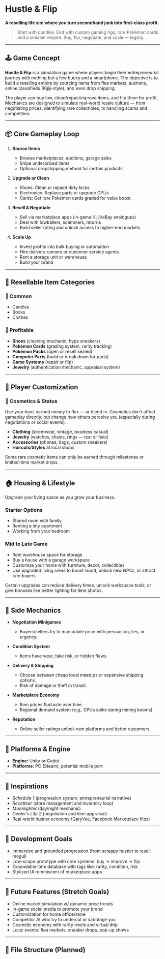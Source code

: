 # Hustle & Flip

**A reselling life sim where you turn secondhand junk into first-class profit.**

> Start with candles. End with custom gaming rigs, rare Pokémon cards, and a sneaker empire. Buy, flip, negotiate, and scale — legally.

---

## 🕹️ Game Concept

**Hustle & Flip** is a simulation game where players begin their entrepreneurial journey with nothing but a few bucks and a smartphone. The objective is to build a reselling empire by sourcing items from flea markets, auctions, online classifieds (Kijiji-style), and even drop shipping.

The player can buy low, clean/repair/improve items, and flip them for profit. Mechanics are designed to simulate real-world resale culture — from negotiating prices, identifying rare collectibles, to handling scams and competition.

---

## 📦 Core Gameplay Loop

1. **Source Items**
   - Browse marketplaces, auctions, garage sales
   - Snipe underpriced items
   - Optional dropshipping method for certain products

2. **Upgrade or Clean**
   - Shoes: Clean or repaint dirty kicks
   - Electronics: Replace parts or upgrade GPUs
   - Cards: Get rare Pokémon cards graded for value boost

3. **Resell & Negotiate**
   - Sell via marketplace apps (in-game Kijiji/eBay analogues)
   - Deal with lowballers, scammers, returns
   - Build seller rating and unlock access to higher-end markets

4. **Scale Up**
   - Invest profits into bulk buying or automation
   - Hire delivery runners or customer service agents
   - Rent a storage unit or warehouse
   - Build your brand

---

## 🛒 Resellable Item Categories

### 🔹 Common
- Candles
- Books
- Clothes

### 🔸 Profitable
- **Shoes** (cleaning mechanic, hype sneakers)
- **Pokémon Cards** (grading system, rarity tracking)
- **Pokémon Packs** (open or resell sealed)
- **Computer Parts** (build or break down for parts)
- **Game Systems** (repair or flip)
- **Jewelry** (authentication mechanic, appraisal system)

---

## 🧍 Player Customization

### 🧢 Cosmetics & Status

Use your hard-earned money to flex — or blend in. Cosmetics don’t affect gameplay directly, but change how others perceive you (especially during negotiations or social events).

- **Clothing** (streetwear, vintage, business casual)
- **Jewelry** (watches, chains, rings — real or fake)
- **Accessories** (phones, bags, custom sneakers)
- **Haircuts/Styles** at local shops

Some rare cosmetic items can only be earned through milestones or limited-time market drops.

---

## 🏠 Housing & Lifestyle

Upgrade your living space as you grow your business.

### Starter Options
- Shared room with family
- Renting a tiny apartment
- Working from your bedroom

### Mid to Late Game
- Rent warehouse space for storage
- Buy a house with a garage workspace
- Customize your home with furniture, decor, collectibles
- Use upgraded living areas to boost mood, unlock new NPCs, or attract rare buyers

Certain upgrades can reduce delivery times, unlock workspace tools, or give bonuses like better lighting for item photos.

---

## 💼 Side Mechanics

- **Negotiation Minigames**
  - Buyers/sellers try to manipulate price with persuasion, lies, or urgency.
  
- **Condition System**
  - Items have wear, fake risk, or hidden flaws.
  
- **Delivery & Shipping**
  - Choose between cheap local meetups or expensive shipping options.
  - Risk of damage or theft in transit.

- **Marketplace Economy**
  - Item prices fluctuate over time.
  - Regional demand system (e.g., GPUs spike during mining booms).

- **Reputation**
  - Online seller ratings unlock new platforms and better customers.

---

## 🔧 Platforms & Engine

- **Engine:** Unity or Godot
- **Platforms:** PC (Steam), potential mobile port

---

## 🎯 Inspirations

- *Schedule 1* (progression system, entrepreneurial narrative)
- *Recettear* (store management and inventory loop)
- *Moonlighter* (day/night mechanic)
- *Dealer’s Life 2* (negotiation and item appraisal)
- Real-world hustler economy (GaryVee, Facebook Marketplace flips)

---

## 📌 Development Goals

- Immersive and grounded progression (from scrappy hustler to resell mogul)
- Low-scope prototype with core systems: buy → improve → flip
- Expandable item database with tags like: rarity, condition, risk
- Stylized UI reminiscent of marketplace apps

---

## 🚧 Future Features (Stretch Goals)

- Online market simulation w/ dynamic price trends
- In-game social media to promote your brand
- Customization for home office/store
- Competitor AI who try to undercut or sabotage you
- Cosmetic economy with rarity levels and virtual drip
- Local events: flea markets, sneaker drops, pop-up shows

---

## 📁 File Structure (Planned)

